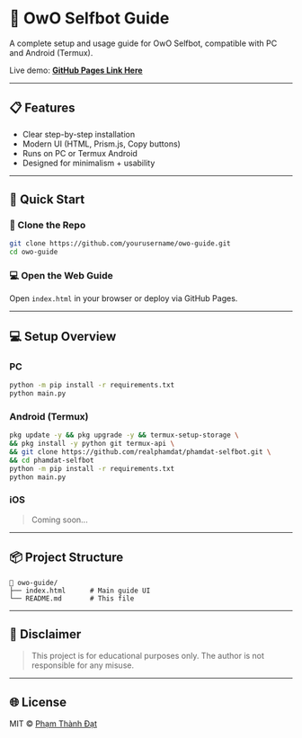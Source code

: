 # 🐾 OwO Selfbot Guide

A complete setup and usage guide for OwO Selfbot, compatible with PC and Android (Termux).

Live demo: **[GitHub Pages Link Here](https://yourusername.github.io/owo-guide/)**

---

## 📋 Features
- Clear step-by-step installation
- Modern UI (HTML, Prism.js, Copy buttons)
- Runs on PC or Termux Android
- Designed for minimalism + usability

---

## 🚀 Quick Start

### 📁 Clone the Repo
```bash
git clone https://github.com/yourusername/owo-guide.git
cd owo-guide
```

### 💻 Open the Web Guide
Open `index.html` in your browser or deploy via GitHub Pages.

---

## 💻 Setup Overview

### PC
```bash
python -m pip install -r requirements.txt
python main.py
```

### Android (Termux)
```bash
pkg update -y && pkg upgrade -y && termux-setup-storage \
&& pkg install -y python git termux-api \
&& git clone https://github.com/realphamdat/phamdat-selfbot.git \
&& cd phamdat-selfbot
python -m pip install -r requirements.txt
python main.py
```

### iOS
> Coming soon...

---

## 📦 Project Structure
```
📁 owo-guide/
├── index.html      # Main guide UI
└── README.md       # This file
```

---

## 📢 Disclaimer
> This project is for educational purposes only. The author is not responsible for any misuse.

---

## 🌐 License
MIT © [Phạm Thành Đạt](https://github.com/realphamdat)
